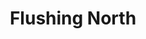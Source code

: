 ---
slug: acp-flushing-north
title: Flushing North
address: 140-15 Sanford Ave
state: New York
stateAbbreviation: NY
city: Flushing
postal: 11355
url: https://www.radnet.com/lhr-acpny/locations/acp-flushing-north
htmlHead: null
body: null
appointmentUrl: https://www.radnet.com/lenox-hill-radiology/for-patients/request-appointment
walkInTitle: Walk-In Hours
walkInDetails: Mon - Fri | 8:00 am - 4:00 pm
places:
- {
    name: "Lenox Hill Radiology | Flushing North",
    longitude: -73.814000000000,
    latitude: 40.760670000000,
}
---